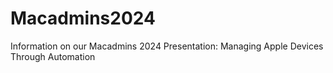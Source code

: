 # Macadmins2024
Information on our Macadmins 2024 Presentation: Managing Apple Devices Through Automation
